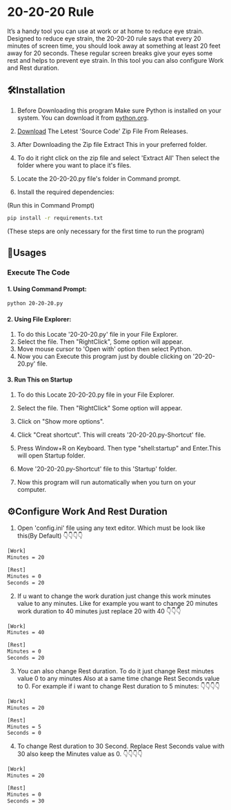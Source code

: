 
# 20-20-20 Rule

It’s a handy tool you can use at work or at home to reduce eye strain. Designed to reduce eye strain, the 20-20-20 rule says that every 20 minutes of screen time, you should look away at something at least 20 feet away for 20 seconds. These regular screen breaks give your eyes some rest and helps to prevent eye strain. In this tool you can also configure Work and Rest duration.


## 🛠️Installation
1. Before Downloading this program Make sure Python is installed on your system. You can download it from [python.org](https://www.python.org/).
2. [Download](https://codeload.github.com/Aditya2540k/20-20-20_Rule/zip/refs/tags/v1.0.0?token=AXKHIXAOPPXKG4FW7KKRHDLGS7MJS) The Letest 'Source Code' Zip File From Releases.

3. After Downloading the Zip file Extract This in your preferred folder.

4. To do it right click on the zip file and select 'Extract All' Then select the folder where you want to place it's files.

5. Locate the 20-20-20.py file's folder in Command prompt. 

6. Install the required dependencies: 

(Run this in Command Prompt)
```bash
pip install -r requirements.txt
```

(These steps are only necessary for the first time to run the program)
## 🚀Usages
### Execute The Code

#### 1. Using Command Prompt:
```bash
python 20-20-20.py
```

#### 2. Using File Explorer:
1. To do this Locate '20-20-20.py' file in your File Explorer.
2. Select the file. Then "RightClick", Some option will appear.
3. Move mouse cursor to 'Open with' option then select Python.
4. Now you can Execute this program just by double clicking on '20-20-20.py' file.

#### 3. Run This on Startup
1. To do this Locate 20-20-20.py file in your File Explorer.

2. Select the file. Then "RightClick" Some option will appear.

3. Click on "Show more options".

4. Click "Creat shortcut". This will creats '20-20-20.py-Shortcut' file.

5. Press Window+R on Keyboard. Then type "shell:startup" and Enter.This will open Startup folder. 
6. Move '20-20-20.py-Shortcut' file to this 'Startup' folder.
7. Now this program will run automatically when you turn on your computer.

## ⚙️Configure Work And Rest Duration
1. Open 'config.ini' file using any text editor. Which must be look like this(By Default)
👇👇👇👇
```bash
[Work]
Minutes = 20

[Rest]
Minutes = 0
Seconds = 20
```
2. If u want to change the work duration just change this work minutes value to any minutes. Like for example you want to change 20 minutes work duration to 40 minutes just replace 20 with 40 👇👇👇
```bash
[Work]
Minutes = 40

[Rest]
Minutes = 0
Seconds = 20
```
3. You can also change Rest duration. To do it just change Rest minutes value 0 to any minutes Also at a same time change Rest Seconds value to 0. For example if i want to change Rest duration to 5 minutes:
👇👇👇👇
 ```bash
[Work]
Minutes = 20

[Rest]
Minutes = 5
Seconds = 0
```
4. To change Rest duration to 30 Second. Replace Rest Seconds value with 30 also keep the Minutes value as 0.
👇👇👇👇
```bash
[Work]
Minutes = 20

[Rest]
Minutes = 0
Seconds = 30
```
